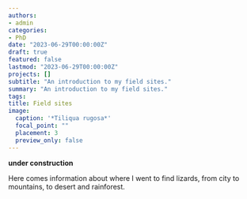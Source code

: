 ```yaml
---
authors:
- admin
categories:
- PhD
date: "2023-06-29T00:00:00Z"
draft: true
featured: false
lastmod: "2023-06-29T00:00:00Z"
projects: []
subtitle: "An introduction to my field sites."
summary: "An introduction to my field sites."
tags:
title: Field sites
image:
  caption: '*Tiliqua rugosa*'
  focal_point: ""
  placement: 3
  preview_only: false
---
```


**under construction**

Here comes information about where I went to find lizards, from city to mountains, to desert and rainforest.